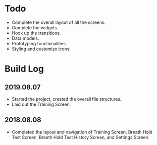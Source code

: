 # Todo
* Complete the overall layout of all the screens.
* Complete the widgets.
* Hook up the transitions.
* Data models.
* Prototyping functionalities.
* Styling and customize icons.

# Build Log
## 2019.08.07
* Started the project, created the overall file structures.
* Laid out the Training Screen.

## 2018.08.08
* Completed the layout and navigation of Training Screen, Breath Hold Test Screen, Breath Hold Test History Screen, and Settings Screen.